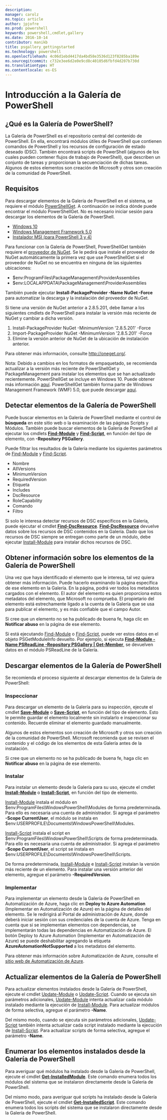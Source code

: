 ```yaml
---
description: 
manager: carolz
ms.topic: article
author: jpjofre
ms.prod: powershell
keywords: powershell,cmdlet,gallery
ms.date: 2016-10-14
contributor: manikb
title: psgallery_gettingstarted
ms.technology: powershell
ms.openlocfilehash: 4c06d1ebd4417da4bd58e3536d123f8285ba189e
ms.sourcegitcommit: c732e3ee6d2e0e9cd8c40105d6fbfd4d207b730d
ms.translationtype: HT
ms.contentlocale: es-ES
---
```

# <a name="get-started-with-the-powershell-gallery"></a>Introducción a la Galería de PowerShell

## <a name="what-is-the-powershell-gallery"></a>¿Qué es la Galería de PowerShell?

La Galería de PowerShell es el repositorio central del contenido de PowerShell.
En ella, encontrará módulos útiles de PowerShell que contienen comandos de PowerShell y los recursos de configuración de estado deseado (DSC). También encontrará scripts de PowerShell (algunos de los cuales pueden contener flujos de trabajo de PowerShell), que describen un conjunto de tareas y proporcionan la secuenciación de dichas tareas.
Algunos de estos elementos son creación de Microsoft y otros son creación de la comunidad de PowerShell.

## <a name="requirements"></a>Requisitos

Para descargar elementos de la Galería de PowerShell en el sistema, se requiere el módulo [PowerShellGet](http://go.microsoft.com/fwlink/?LinkID=760387&clcid=0x409). A continuación se indica dónde puede encontrar el módulo PowerShellGet. No es necesario iniciar sesión para descargar los elementos de la Galería de PowerShell.

-   [Windows 10](http://go.microsoft.com/fwlink/?LinkID=624830&clcid=0x409)
-   [Windows Management Framework 5.0](http://go.microsoft.com/fwlink/?LinkId=398175)
-   [Instalador MSI (para PowerShell 3 y 4)](http://go.microsoft.com/fwlink/?LinkID=746217&clcid=0x409)

Para funcionar con la Galería de PowerShell, PowerShellGet también requiere el [proveedor de NuGet](http://go.microsoft.com/fwlink/?LinkId=722208). Se le pedirá que instale el proveedor de NuGet automáticamente la primera vez que use PowerShellGet si el proveedor de NuGet no se encuentra en ninguna de las siguientes ubicaciones:

-   $env:ProgramFiles\\PackageManagement\\ProviderAssemblies
-   $env:LOCALAPPDATA\\PackageManagement\\ProviderAssemblies

También puede ejecutar **Install-PackageProvider -Name NuGet -Force** para automatizar la descarga y la instalación del proveedor de NuGet.

  
Si tiene una versión de NuGet anterior a 2.8.5.201, debe llamar a los siguientes cmdlets de PowerShell para instalar la versión más reciente de NuGet y cambiar a dicha versión.

1.  Install-PackageProvider NuGet -MinimumVersion '2.8.5.201' -Force
2.  Import-PackageProvider NuGet -MinimumVersion '2.8.5.201' -Force
3.  Elimine la versión anterior de NuGet de la ubicación de instalación anterior.

Para obtener más información, consulte <http://oneget.org/>.

  
Nota: Debido a cambios en los formatos de empaquetado, se recomienda actualizar a la versión más reciente de PowerShellGet y PackageManagement para instalar los elementos que se han actualizado recientemente. PowerShellGet se incluye en Windows 10. Puede obtener más información [aquí](http://go.microsoft.com/fwlink/?LinkID=624830&clcid=0x409).
PowerShellGet también forma parte de Windows Management Framework (WMF) 5.0, que puede descargar [aquí](http://go.microsoft.com/fwlink/?LinkId=398175).

## <a name="discovering-items-from-the-powershell-gallery"></a>Detectar elementos de la Galería de PowerShell

Puede buscar elementos en la Galería de PowerShell mediante el control de **búsqueda** en este sitio web o la examinación de las páginas Scripts y Módulos. También puede buscar elementos de la Galería de PowerShell al ejecutar los cmdlets [**Find-Module**](http://go.microsoft.com/fwlink/?LinkID=760387&clcid=0x409) y [**Find-Script**](http://go.microsoft.com/fwlink/?LinkID=760387&clcid=0x409), en función del tipo de elemento, con **-Repository PSGallery**.

Puede filtrar los resultados de la Galería mediante los siguientes parámetros de [Find-Module](http://go.microsoft.com/fwlink/?LinkID=760387&clcid=0x409) y [Find-Script](http://go.microsoft.com/fwlink/?LinkID=760387&clcid=0x409).

- Nombre
- AllVersions
- MinimumVersion
- RequiredVersion
- Etiqueta
- Includes
- DscResource
- RoleCapability
- Comando
- Filtro

Si solo le interesa detectar recursos de DSC específicos en la Galería, puede ejecutar el cmdlet [**Find-DscResource**](http://go.microsoft.com/fwlink/?LinkID=760387&clcid=0x409).
[**Find-DscResource**](http://go.microsoft.com/fwlink/?LinkID=760387&clcid=0x409) devuelve datos sobre los recursos de DSC contenidos en la Galería. Dado que los recursos de DSC siempre se entregan como parte de un módulo, debe ejecutar [Install-Module](http://go.microsoft.com/fwlink/?LinkID=760387&clcid=0x409) para instalar dichos recursos de DSC.

## <a name="learning-about-items-in-the-powershell-gallery"></a>Obtener información sobre los elementos de la Galería de PowerShell

Una vez que haya identificado el elemento que le interesa, tal vez quiera obtener más información. Puede hacerlo examinando la página específica de ese elemento en la Galería. En la página, podrá ver todos los metadatos cargados con el elemento. El autor del elemento es quien proporciona estos metadatos del elemento, que Microsoft no comprueba. El propietario del elemento está estrechamente ligado a la cuenta de la Galería que se usa para publicar el elemento, y es más confiable que el campo Autor.

Si cree que un elemento no se ha publicado de buena fe, haga clic en **Notificar abuso** en la página de ese elemento.

Si está ejecutando [Find-Module](http://go.microsoft.com/fwlink/?LinkID=760387&clcid=0x409) o [Find-Script](http://go.microsoft.com/fwlink/?LinkID=760387&clcid=0x409), puede ver estos datos en el objeto PSGetModuleInfo devuelto. Por ejemplo, si ejecuta [**Find-Module -Name PSReadLine -Repository PSGallery | Get-Member**](http://go.microsoft.com/fwlink/?LinkID=760387&clcid=0x409), se devuelven datos en el módulo PSReadLine de la Galería.

## <a name="downloading-items-from-the-powershell-gallery"></a>Descargar elementos de la Galería de PowerShell

Se recomienda el proceso siguiente al descargar elementos de la Galería de PowerShell:

### <a name="inspect"></a>Inspeccionar

Para descargar un elemento de la Galería para su inspección, ejecute el cmdlet [**Save-Module**](http://go.microsoft.com/fwlink/?LinkID=760387&clcid=0x409) o [**Save-Script**](http://go.microsoft.com/fwlink/?LinkID=760387&clcid=0x409), en función del tipo de elemento. Esto le permite guardar el elemento localmente sin instalarlo e inspeccionar su contenido. Recuerde eliminar el elemento guardado manualmente.

Algunos de estos elementos son creación de Microsoft y otros son creación de la comunidad de PowerShell. Microsoft recomienda que se revisen el contenido y el código de los elementos de esta Galería antes de la instalación.

Si cree que un elemento no se ha publicado de buena fe, haga clic en **Notificar abuso** en la página de ese elemento.

### <a name="install"></a>Instalar

Para instalar un elemento desde la Galería para su uso, ejecute el cmdlet [**Install-Module**](http://go.microsoft.com/fwlink/?LinkID=760387&clcid=0x409) o [**Install-Script**](http://go.microsoft.com/fwlink/?LinkID=760387&clcid=0x409), en función del tipo de elemento.

[Install-Module](http://go.microsoft.com/fwlink/?LinkID=760387&clcid=0x409) instala el módulo en $env:ProgramFiles\\WindowsPowerShell\\Modules de forma predeterminada. Para ello es necesaria una cuenta de administrador. Si agrega el parámetro **-Scope CurrentUser**, el módulo se instala en $env:USERPROFILE\\Documents\\WindowsPowerShell\\Modules.

[Install-Script](http://go.microsoft.com/fwlink/?LinkID=760387&clcid=0x409) instala el script en $env:ProgramFiles\\WindowsPowerShell\\Scripts de forma predeterminada. Para ello es necesaria una cuenta de administrador. Si agrega el parámetro **-Scope CurrentUser**, el script se instala en $env:USERPROFILE\\Documents\\WindowsPowerShell\\Scripts.

De forma predeterminada, [Install-Module](http://go.microsoft.com/fwlink/?LinkID=760387&clcid=0x409) e [Install-Script](http://go.microsoft.com/fwlink/?LinkID=760387&clcid=0x409) instalan la versión más reciente de un elemento. Para instalar una versión anterior del elemento, agregue el parámetro **-RequiredVersion**.

### <a name="deploy"></a>Implementar

Para implementar un elemento desde la Galería de PowerShell en Automatización de Azure, haga clic en **Deploy to Azure Automation** (Implementar en Automatización de Azure) en la página de detalles del elemento. Se le redirigirá al Portal de administración de Azure, donde deberá iniciar sesión con sus credenciales de la cuenta de Azure. Tenga en cuenta que si se implementan elementos con dependencias, se implementarán todas las dependencias en Automatización de Azure. El botón Deploy to Azure Automation (Implementar en Automatización de Azure) se puede deshabilitar agregando la etiqueta **AzureAutomationNotSupported** a los metadatos del elemento.

Para obtener más información sobre Automatización de Azure, consulte el [sitio web de Automatización de Azure](http://azure.microsoft.com/en-us/services/automation/).

## <a name="updating-items-from-the-powershell-gallery"></a>Actualizar elementos de la Galería de PowerShell

Para actualizar elementos instalados desde la Galería de PowerShell, ejecute el cmdlet [Update-Module](http://go.microsoft.com/fwlink/?LinkID=760387&clcid=0x409) o [Update-Script](http://go.microsoft.com/fwlink/?LinkID=760387&clcid=0x409). Cuando se ejecuta sin parámetros adicionales, [Update-Module](http://go.microsoft.com/fwlink/?LinkID=760387&clcid=0x409) intenta actualizar cada módulo instalado mediante la ejecución de [Install-Module](http://go.microsoft.com/fwlink/?LinkID=760387&clcid=0x409).
Para actualizar módulos de forma selectiva, agregue el parámetro **-Name**.

Del mismo modo, cuando se ejecuta sin parámetros adicionales, [Update-Script](http://go.microsoft.com/fwlink/?LinkID=760387&clcid=0x409) también intenta actualizar cada script instalado mediante la ejecución de [Install-Script](http://go.microsoft.com/fwlink/?LinkID=760387&clcid=0x409).
Para actualizar scripts de forma selectiva, agregue el parámetro **-Name**.

## <a name="list-items-that-you-have-installed-from-the-powershell-gallery"></a>Enumerar los elementos instalados desde la Galería de PowerShell

Para averiguar qué módulos ha instalado desde la Galería de PowerShell, ejecute el cmdlet [**Get-InstalledModule**](http://go.microsoft.com/fwlink/?LinkID=760387&clcid=0x409). Este comando enumera todos los módulos del sistema que se instalaron directamente desde la Galería de PowerShell.

Del mismo modo, para averiguar qué scripts ha instalado desde la Galería de PowerShell, ejecute el cmdlet [**Get-InstalledScript**](http://go.microsoft.com/fwlink/?LinkID=760387&clcid=0x409). Este comando enumera todos los scripts del sistema que se instalaron directamente desde la Galería de PowerShell.

